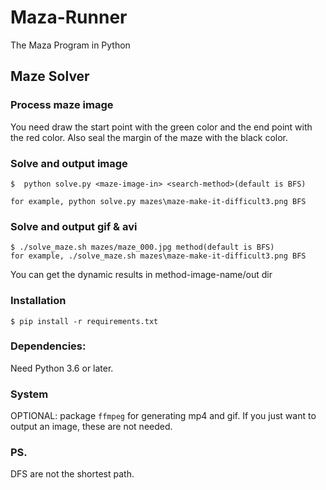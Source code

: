 # Maza-Runner
The Maza Program in Python

## Maze Solver
### Process maze image
You need draw the start point with the green color and the end point with the red color. Also seal the margin of the maze with the black color.
### Solve and output image
```
$  python solve.py <maze-image-in> <search-method>(default is BFS)

for example, python solve.py mazes\maze-make-it-difficult3.png BFS  
```

### Solve and output gif & avi
```
$ ./solve_maze.sh mazes/maze_000.jpg method(default is BFS)
for example, ./solve_maze.sh mazes\maze-make-it-difficult3.png BFS
```

You can get the dynamic results in method-image-name/out dir
### Installation
```
$ pip install -r requirements.txt
```

### Dependencies:
Need Python 3.6 or later.
### System
OPTIONAL: package `ffmpeg` for generating mp4 and gif.
If you just want to output an image, these are not needed.

### PS.
DFS are not the shortest path.
